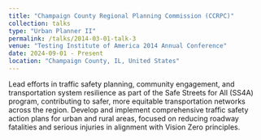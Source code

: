 ```yaml
---
title: "Champaign County Regional Planning Commission (CCRPC)"
collection: talks
type: "Urban Planner II"
permalink: /talks/2014-03-01-talk-3
venue: "Testing Institute of America 2014 Annual Conference"
date: 2024-09-01 - Present
location: "Champaign County, IL, United States"
---
```


Lead efforts in traffic safety planning, community engagement, and transportation system resilience as part of the Safe Streets for All (SS4A) program, contributing to safer, more equitable transportation networks across the region.
 Develop and implement comprehensive traffic safety action plans for urban and rural areas, focused on reducing roadway fatalities and serious injuries in alignment with Vision Zero principles.
